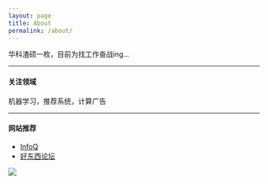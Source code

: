 ```yaml
---
layout: page
title: About
permalink: /about/
---
```


华科渣硕一枚，目前为找工作奋战ing...

----------

#### 关注领域
机器学习，推荐系统，计算广告

----------

#### 网站推荐
- [InfoQ](http://www.infoq.com/cn/news/2015/12/Algorithm-case-10)
- [好东西论坛](http://forum.memect.com/)

<div class="sign">
    <img src="http://www.dut.pub/static/img/sig1.gif">
</div>